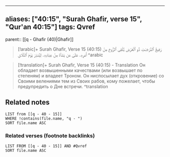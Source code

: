 
---
aliases: ["40:15", "Surah Ghafir, verse 15", "Qur'an 40:15"]
tags: Qvref
---

parent:: [[q - Ghafir (40)|Ghafir]]

> [!arabic]+ Surah Ghafir, Verse 15 (40:15)
> <span class="quran-arabic">رَفِيعُ ٱلدَّرَجَـٰتِ ذُو ٱلْعَرْشِ يُلْقِى ٱلرُّوحَ مِنْ أَمْرِهِۦ عَلَىٰ مَن يَشَآءُ مِنْ عِبَادِهِۦ لِيُنذِرَ يَوْمَ ٱلتَّلَاقِ</span>
^arabic

> [!translation]+ Surah Ghafir, Verse 15 (40:15) - Translation
> Он обладает возвышенными качествами (или возвышает по степеням) и владеет Троном. Он ниспосылает дух (откровение) со Своими велениями тем из Своих рабов, кому пожелает, чтобы предупредить о Дне встречи.
^translation



## Related notes
```dataview
LIST from [[q - 40 - 15]]
WHERE !contains(file.name, "q - ")
SORT file.name ASC
```

### Related verses (footnote backlinks)
```dataview
LIST FROM [[q - 40 - 15]] AND #Qvref
SORT file.name ASC
```

